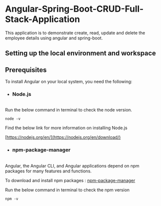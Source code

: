 # Angular-Spring-Boot-CRUD-Full-Stack-Application

This application is to demonstrate create, read, update and delete the employee details using angular and spring-boot.

## Setting up the local environment and workspace

## Prerequisites

To install Angular on your local system, you need the following:

* ### Node.js
\
   Run the below command in terminal to check the node version.
   ```
   node -v
   ```

   Find the below link for more information on installing Node.js

   [https://nodejs.org/en/](https://nodejs.org/en/download/)
  
* ### npm-package-manager
 \
   Angular, the Angular CLI, and Angular applications depend on npm packages for many features and functions. 
   
   To download and install npm packages : [npm-package-manager](https://docs.npmjs.com/cli/v7/commands/npm-install)
   
   Run the below command in terminal to check the npm version
   
   ```
   npm -v
   
   ```
   
   
  
   
